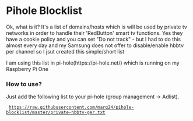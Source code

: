 # Pihole Blocklist
<p>Ok, what is it? It's a list of domains/hosts which is will be used by private tv networks in order to handle their 'RedButton' smart tv functions. Yes they have a cookie policy and you can set "Do not track" - but I had to do this almost every day and my Samsung does not offer to disable/enable hbbtv per channel so I jsut created this simple/short list</p>
<p>I am using this list in pi-hole(https://pi-hole.net/) which is running on my Raspberry Pi One</p>

### How to use?
  Just add the following list to your pi-hole (group management -> Adlist).

<code> https://raw.githubusercontent.com/marq24/pihole-blocklist/master/private-hbbtv-ger.txt</code>
